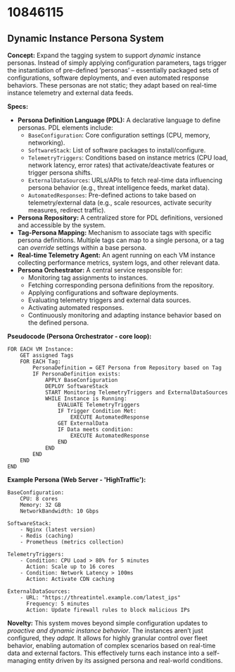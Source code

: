 # 10846115

## Dynamic Instance Persona System

**Concept:** Expand the tagging system to support *dynamic* instance personas. Instead of simply applying configuration parameters, tags trigger the instantiation of pre-defined ‘personas’ – essentially packaged sets of configurations, software deployments, and even automated response behaviors. These personas are not static; they adapt based on real-time instance telemetry and external data feeds.

**Specs:**

*   **Persona Definition Language (PDL):** A declarative language to define personas. PDL elements include:
    *   `BaseConfiguration`: Core configuration settings (CPU, memory, networking).
    *   `SoftwareStack`: List of software packages to install/configure.
    *   `TelemetryTriggers`: Conditions based on instance metrics (CPU load, network latency, error rates) that activate/deactivate features or trigger persona shifts.
    *   `ExternalDataSources`: URLs/APIs to fetch real-time data influencing persona behavior (e.g., threat intelligence feeds, market data).
    *   `AutomatedResponses`: Pre-defined actions to take based on telemetry/external data (e.g., scale resources, activate security measures, redirect traffic).
*   **Persona Repository:** A centralized store for PDL definitions, versioned and accessible by the system.
*   **Tag-Persona Mapping:**  Mechanism to associate tags with specific persona definitions. Multiple tags can map to a single persona, or a tag can *override* settings within a base persona.
*   **Real-time Telemetry Agent:** An agent running on each VM instance collecting performance metrics, system logs, and other relevant data.
*   **Persona Orchestrator:** A central service responsible for:
    *   Monitoring tag assignments to instances.
    *   Fetching corresponding persona definitions from the repository.
    *   Applying configurations and software deployments.
    *   Evaluating telemetry triggers and external data sources.
    *   Activating automated responses.
    *   Continuously monitoring and adapting instance behavior based on the defined persona.

**Pseudocode (Persona Orchestrator - core loop):**

```
FOR EACH VM Instance:
    GET assigned Tags
    FOR EACH Tag:
        PersonaDefinition = GET Persona from Repository based on Tag
        IF PersonaDefinition exists:
            APPLY BaseConfiguration
            DEPLOY SoftwareStack
            START Monitoring TelemetryTriggers and ExternalDataSources
            WHILE Instance is Running:
                EVALUATE TelemetryTriggers
                IF Trigger Condition Met:
                    EXECUTE AutomatedResponse
                GET ExternalData
                IF Data meets condition:
                    EXECUTE AutomatedResponse
                END
            END
        END
    END
END
```

**Example Persona (Web Server - 'HighTraffic'):**

```PDL
BaseConfiguration:
    CPU: 8 cores
    Memory: 32 GB
    NetworkBandwidth: 10 Gbps

SoftwareStack:
    - Nginx (latest version)
    - Redis (caching)
    - Prometheus (metrics collection)

TelemetryTriggers:
    - Condition: CPU Load > 80% for 5 minutes
      Action: Scale up to 16 cores
    - Condition: Network Latency > 100ms
      Action: Activate CDN caching

ExternalDataSources:
    - URL: "https://threatintel.example.com/latest_ips"
      Frequency: 5 minutes
      Action: Update firewall rules to block malicious IPs
```

**Novelty:** This system moves beyond simple configuration updates to *proactive and dynamic instance behavior*.  The instances aren’t just configured, they *adapt*.  It allows for highly granular control over fleet behavior, enabling automation of complex scenarios based on real-time data and external factors. This effectively turns each instance into a self-managing entity driven by its assigned persona and real-world conditions.